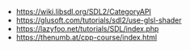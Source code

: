 - https://wiki.libsdl.org/SDL2/CategoryAPI
- https://glusoft.com/tutorials/sdl2/use-glsl-shader
- https://lazyfoo.net/tutorials/SDL/index.php
- https://thenumb.at/cpp-course/index.html
